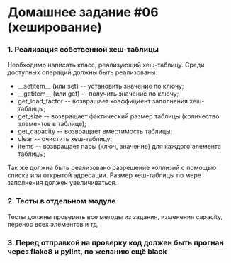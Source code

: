 # Домашнее задание #06 (хеширование)

### 1. Реализация собственной хеш-таблицы
Необходимо написать класс, реализующий хеш-таблицу.
Среди доступных операций должны быть реализованы:
- \_\_setitem\_\_ (или set) -- установить значение по ключу;
- \_\_getitem\_\_ (или get) -- получить значение по ключу;
- get_load_factor -- возвращает коэффициент заполнения хеш-таблицы;
- get_size -- возвращает фактический размер таблицы (количество элементов в таблице);
- get_capacity -- возвращает вместимость таблицы;
- clear -- очистить хеш-таблицу;
- items -- возвращает пары (ключ, значение) для каждого элемента таблицы;

Так же должна быть реализовано разрешение коллизий с помощью списка или открытой адресации.
Размер хеш-таблицы по мере заполнения должен увеличиваться.

### 2. Тесты в отдельном модуле
Тесты должны проверять все методы из задания, изменения capacity, перенос всех элементов и тд.

### 3. Перед отправкой на проверку код должен быть прогнан через flake8 и pylint, по желанию ещё black
